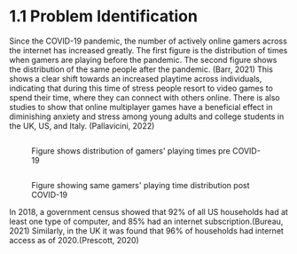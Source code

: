# 1.1 Problem Identification

Since the COVID-19 pandemic, the number of actively online gamers across the internet has increased greatly. The first figure is the distribution of times when gamers are playing before the pandemic. The second figure shows the distribution of the same people after the pandemic. (Barr, 2021) This shows a clear shift towards an increased playtime across individuals, indicating that during this time of stress people resort to video games to spend their time, where they can connect with others online. There is also studies to show that online multiplayer games have a beneficial effect in diminishing anxiety and stress among young adults and college students in the UK, US, and Italy. (Pallavicini, 2022)



<figure><img src="https://journals.sagepub.com/cms/10.1177/15554120211017036/asset/images/large/10.1177_15554120211017036-fig4.jpeg" alt=""><figcaption><p>Figure shows distribution of gamers' playing times pre COVID-19</p></figcaption></figure>

<figure><img src="https://journals.sagepub.com/cms/10.1177/15554120211017036/asset/images/large/10.1177_15554120211017036-fig5.jpeg" alt=""><figcaption><p>Figure showing same gamers' playing time distribution post COVID-19</p></figcaption></figure>

In 2018, a government census showed that 92% of all US households had at least one type of computer, and 85% had an internet subscription.(Bureau, 2021) Similarly, in the UK it was found that 96% of households had internet access as of 2020.(Prescott, 2020)
